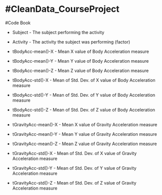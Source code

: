 #CleanData_CourseProject
=======================



#Code Book
- Subject - The subject performing the activity
- Activity - The activity the subject was performing (factor)

- tBodyAcc-mean()-X - Mean X value of Body Acceleration measure
- tBodyAcc-mean()-Y - Mean Y value of Body Acceleration measure
- tBodyAcc-mean()-Z - Mean Z value of Body Acceleration measure
- tBodyAcc-std()-X - Mean of Std. Dev. of X value of Body Acceleration measure
- tBodyAcc-std()-Y - Mean of Std. Dev. of Y value of Body Acceleration measure
- tBodyAcc-std()-Z - Mean of Std. Dev. of Z value of Body Acceleration measure

- tGravityAcc-mean()-X - Mean X value of Gravity Acceleration measure
- tGravityAcc-mean()-Y - Mean Y value of Gravity Acceleration measure
- tGravityAcc-mean()-Z - Mean Z value of Gravity Acceleration measure
- tGravityAcc-std()-X - Mean of Std. Dev. of X value of Gravity Acceleration measure
- tGravityAcc-std()-Y - Mean of Std. Dev. of Y value of Gravity Acceleration measure
- tGravityAcc-std()-Z - Mean of Std. Dev. of Z value of Gravity Acceleration measure
